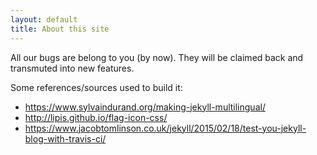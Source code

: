 ```yaml
---
layout: default
title: About this site
---
```


All our bugs are belong to you (by now).
They will be claimed back and transmuted into new features.

Some references/sources used to build it:

* https://www.sylvaindurand.org/making-jekyll-multilingual/
* http://lipis.github.io/flag-icon-css/
* https://www.jacobtomlinson.co.uk/jekyll/2015/02/18/test-you-jekyll-blog-with-travis-ci/